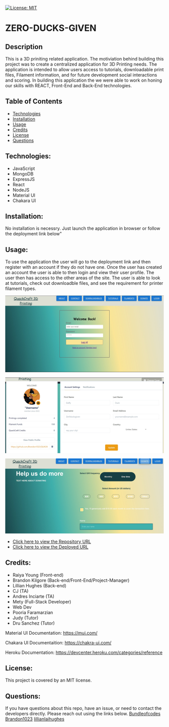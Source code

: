 [![License: MIT](https://img.shields.io/badge/License-MIT-yellow.svg)](https://opensource.org/licenses/MIT)

# ZERO-DUCKS-GIVEN

## Description

This is a 3D priniting related application.  The motiviation behind building this project was to create a centralized application for 3D Printing needs.  The application is intended to allow users access to tutorials, downloadable print files, Filament information, and for future development social interactions and scoring.  In building this application the we were able to work on honing our skills with REACT, Front-End and Back-End technologies.



## Table of Contents

- [Technologies](#technologies)
- [Installation](#installation)
- [Usage](#usage)
- [Credits](credits)
- [License](#license)
- [Questions](#questions)

## Technologies:
- JavaScript
- MongoDB
- ExpressJS
- React
- NodeJS
- Material UI
- Chakara UI

## Installation:
 No installation is necessry.  Just launch the application in browser or follow the deployment link below"


## Usage:
To use the application the user will go to the deployment link and then register with an account if they do not have one.  Once the user has created an account the user is able to then login and view their user profile.  The user then has access to the other areas of the site.  The user is able to look at tutorials, check out downloadble files, and see the requirement for printer filament types.


![Login Screen](assets/LoginScreen.jpg)

![User Profile Page](assets/UserProfilePage.jpg)

![Donation Page](assets/DonationPage.jpg)


- [Click here to view the Repository URL](https://github.com/Brandonk1023/ZERO-DUCKS-GIVEN)
- [Click here to view the Deployed URL](https://gentle-river-99860-f681a35f9ec5.herokuapp.com/)
## Credits:
- Raiya Young (Front-end)
- Brandon Kilgore (Back-end/Front-End/Project-Manager)
- Lillian Hughes (Back-end)
- CJ (TA)
- Andres Inciarte (TA)
- Mety (Full-Stack Developer)
- Web Dev
- Pooria Faramarzian
- Judy (Tutor)
- Dru Sanchez (Tutor)

Material UI Documentation:
https://mui.com/

Chakara UI Documentaition:
https://chakra-ui.com/

Heroku Documentation:
https://devcenter.heroku.com/categories/reference



## License:
This project is covered by an MIT license.

## Questions:

If you have questions about this repo, have an issue, or  need to contact the developers directly. Please reach out using the links below. [Bundleofcodes](https://github.com/bundleofcodes)
[Brandon1023](https://github.com/brandon1023)
[lillianlaihughes](https://github.com/lillianlaihughes)



